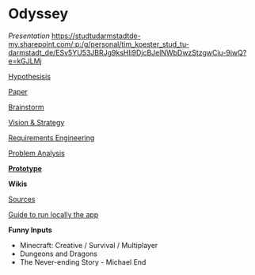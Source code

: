 # Odyssey

*Presentation* https://studtudarmstadtde-my.sharepoint.com/:p:/g/personal/tim_koester_stud_tu-darmstadt_de/ESv5YU53JBRJg9ksHli9DjcBJelNWbDwzStzgwCiu-9iwQ?e=kGJLMj

[Hypothesisis](Odyssey%20191fdf535bef805889cfd9ce5108a21d/Hypothesisis%201fcfdf535bef80c09a66fe73032b0639.md)

[Paper](Odyssey%20191fdf535bef805889cfd9ce5108a21d/Paper%201fcfdf535bef80228ab1d8c668f86866.md)

[Brainstorm](Odyssey%20191fdf535bef805889cfd9ce5108a21d/Requirements%20Engineering%201fcfdf535bef80eabc11e9c37a171a60/Brainstorm%201fcfdf535bef80289d75f0dd8935670e.md)

[Vision & Strategy](Odyssey%20191fdf535bef805889cfd9ce5108a21d/Vision%20&%20Strategy%20205fdf535bef8062a584ec778eb02098.md)

[Requirements Engineering](Odyssey%20191fdf535bef805889cfd9ce5108a21d/Requirements%20Engineering%201fcfdf535bef80eabc11e9c37a171a60.md)

[Problem Analysis](Odyssey%20191fdf535bef805889cfd9ce5108a21d/Problem%20Analysis%20205fdf535bef80c4820dd6d972c13883.md)

[**Prototype**](Odyssey%20191fdf535bef805889cfd9ce5108a21d/Prototype%201fcfdf535bef8097a7cbdcff2fa1aaa5.md)

**Wikis**

[Sources](Odyssey%20191fdf535bef805889cfd9ce5108a21d/Sources%201fcfdf535bef80a9a40bd6798a899e9a.md)

[Guide to run locally the app](Odyssey%20191fdf535bef805889cfd9ce5108a21d/Guide%20to%20run%20locally%20the%20app%20192fdf535bef807194d4f9399d585110.md)

**Funny Inputs**

- Minecraft: Creative / Survival / Multiplayer
- Dungeons and Dragons
- The Never-ending Story - Michael End
